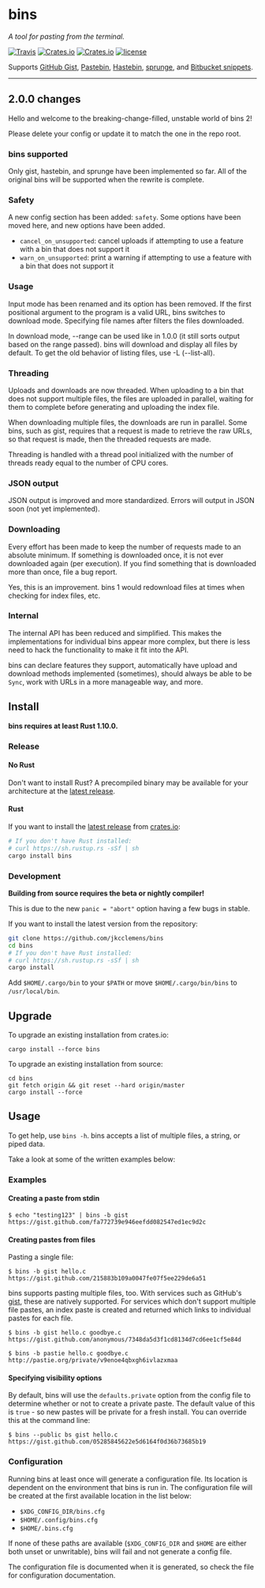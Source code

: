 # bins

*A tool for pasting from the terminal.*

[![Travis](https://img.shields.io/travis/jkcclemens/bins/2.0.0.svg)](https://travis-ci.org/jkcclemens/bins)
[![Crates.io](https://img.shields.io/crates/v/bins.svg)](https://crates.io/crates/bins)
[![Crates.io](https://img.shields.io/crates/d/bins.svg)](https://crates.io/crates/bins)
[![license](https://img.shields.io/github/license/jkcclemens/bins.svg)](https://github.com/jkcclemens/bins/blob/master/LICENSE)

 Supports [GitHub Gist](https://gist.github.com/), [Pastebin](http://pastebin.com/), [Hastebin](http://hastebin.com/), [sprunge](http://sprunge.us/), and [Bitbucket snippets](https://bitbucket.org/snippets/).

---

## 2.0.0 changes

Hello and welcome to the breaking-change-filled, unstable world of bins 2!

Please delete your config or update it to match the one in the repo root.

### bins supported

Only gist, hastebin, and sprunge have been implemented so far. All of the original bins will be supported when the
rewrite is complete.

### Safety

A new config section has been added: `safety`. Some options have been moved here, and new options have been added.

- `cancel_on_unsupported`: cancel uploads if attempting to use a feature with a bin that does not support it
- `warn_on_unsupported`: print a warning if attempting to use a feature with a bin that does not support it

### Usage

Input mode has been renamed and its option has been removed. If the first positional argument to the program is a valid
URL, bins switches to download mode. Specifying file names after filters the files downloaded.

In download mode, --range can be used like in 1.0.0 (it still sorts output based on the range passed). bins will
download and display all files by default. To get the old behavior of listing files, use -L (--list-all).

### Threading

Uploads and downloads are now threaded. When uploading to a bin that does not support multiple files, the files are
uploaded in parallel, waiting for them to complete before generating and uploading the index file.

When downloading multiple files, the downloads are run in parallel. Some bins, such as gist, requires that a request is
made to retrieve the raw URLs, so that request is made, then the threaded requests are made.

Threading is handled with a thread pool initialized with the number of threads ready equal to the number of CPU cores.

### JSON output

JSON output is improved and more standardized. Errors will output in JSON soon (not yet implemented).

### Downloading

Every effort has been made to keep the number of requests made to an absolute minimum. If something is downloaded once,
it is not ever downloaded again (per execution). If you find something that is downloaded more than once, file a bug
report.

Yes, this is an improvement. bins 1 would redownload files at times when checking for index files, etc.

### Internal

The internal API has been reduced and simplified. This makes the implementations for individual bins appear more
complex, but there is less need to hack the functionality to make it fit into the API.

bins can declare features they support, automatically have upload and download methods implemented (sometimes), should
always be able to be `Sync`, work with URLs in a more manageable way, and more.

## Install

**bins requires at least Rust 1.10.0.**

### Release

#### No Rust

Don't want to install Rust? A precompiled binary may be available for your architecture at the
[latest release](https://github.com/jkcclemens/bins/releases/latest).

#### Rust

If you want to install the [latest release](https://crates.io/crates/bins) from
[crates.io](https://crates.io/):

```sh
# If you don't have Rust installed:
# curl https://sh.rustup.rs -sSf | sh
cargo install bins
```

### Development

**Building from source requires the beta or nightly compiler!**

This is due to the new `panic = "abort"` option having a few bugs in stable.

If you want to install the latest version from the repository:

```sh
git clone https://github.com/jkcclemens/bins
cd bins
# If you don't have Rust installed:
# curl https://sh.rustup.rs -sSf | sh
cargo install
```

Add `$HOME/.cargo/bin` to your `$PATH` or move `$HOME/.cargo/bin/bins` to `/usr/local/bin`.

## Upgrade

To upgrade an existing installation from crates.io:

```
cargo install --force bins
```

To upgrade an existing installation from source:

```
cd bins
git fetch origin && git reset --hard origin/master
cargo install --force
```

## Usage

To get help, use `bins -h`. bins accepts a list of multiple files, a string, or piped data.

Take a look at some of the written examples below:

### Examples

#### Creating a paste from stdin

```shell
$ echo "testing123" | bins -b gist
https://gist.github.com/fa772739e946eefdd082547ed1ec9d2c
```

#### Creating pastes from files

Pasting a single file:

```
$ bins -b gist hello.c
https://gist.github.com/215883b109a0047fe07f5ee229de6a51
```

bins supports pasting multiple files, too. With services such as GitHub's [gist](https://gist.github.com), these are
natively supported. For services which don't support multiple file pastes, an index paste is created and returned which
links to individual pastes for each file.

```
$ bins -b gist hello.c goodbye.c
https://gist.github.com/anonymous/7348da5d3f1cd8134d7cd6ee1cf5e84d
```

```
$ bins -b pastie hello.c goodbye.c
http://pastie.org/private/v9enoe4qbxgh6ivlazxmaa
```

#### Specifying visibility options

By default, bins will use the `defaults.private` option from the config file to determine whether or not to create a
private paste. The default value of this is `true` - so new pastes will be private for a fresh install. You can override
this at the command line:

```
$ bins --public bs gist hello.c
https://gist.github.com/05285845622e5d6164f0d36b73685b19
```

### Configuration

Running bins at least once will generate a configuration file. Its location is dependent on the environment that bins is
run in. The configuration file will be created at the first available location in the list below:

- `$XDG_CONFIG_DIR/bins.cfg`
- `$HOME/.config/bins.cfg`
- `$HOME/.bins.cfg`

If none of these paths are available (`$XDG_CONFIG_DIR` and `$HOME` are either both unset or unwritable), bins will fail
and not generate a config file.

The configuration file is documented when it is generated, so check the file for configuration documentation.
